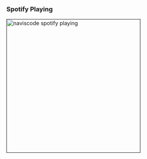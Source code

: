 ### Spotify Playing
[<img src="https://spotify-readme-ikqh0apra-bleyobeth.vercel.app/api/spotify" alt="naviscode spotify playing" width="350" />]()